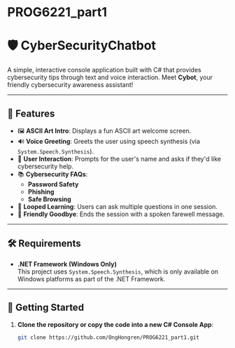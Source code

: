 # PROG6221_part1
 
# 🛡️ CyberSecurityChatbot

A simple, interactive console application built with C# that provides cybersecurity tips through text and voice interaction. Meet **Cybot**, your friendly cybersecurity awareness assistant!

---

## 🎯 Features

- 🖼️ **ASCII Art Intro**: Displays a fun ASCII art welcome screen.
- 🔊 **Voice Greeting**: Greets the user using speech synthesis (via `System.Speech.Synthesis`).
- 🙋 **User Interaction**: Prompts for the user's name and asks if they'd like cybersecurity help.
- 📚 **Cybersecurity FAQs**:
  - **Password Safety**
  - **Phishing**
  - **Safe Browsing**
- 🔁 **Looped Learning**: Users can ask multiple questions in one session.
- 👋 **Friendly Goodbye**: Ends the session with a spoken farewell message.

---

## 🛠️ Requirements

- **.NET Framework (Windows Only)**  
  This project uses `System.Speech.Synthesis`, which is only available on Windows platforms as part of the .NET Framework.

---

## 🚀 Getting Started

1. **Clone the repository or copy the code into a new C# Console App**:
   ```bash
   git clone https://github.com/OngHongren/PROG6221_part1.git
